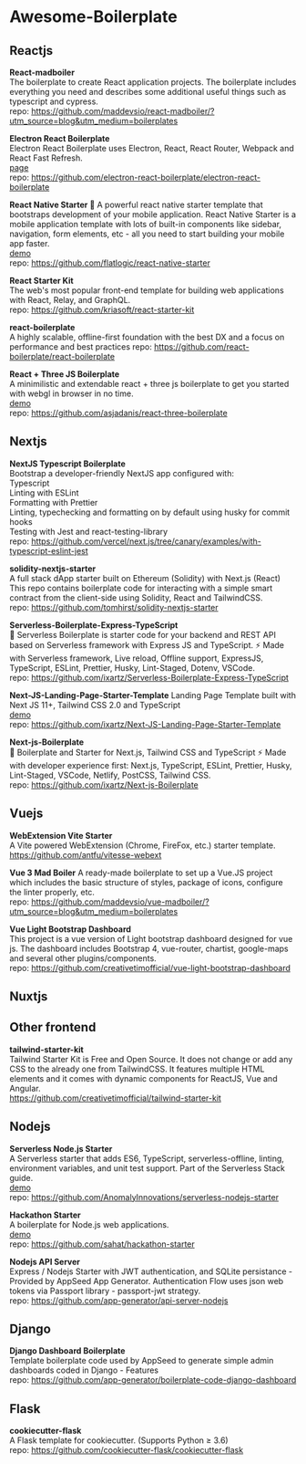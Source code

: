 # Awesome-Boilerplate

## Reactjs

**React-madboiler**   
The boilerplate to create React application projects. The boilerplate includes everything you need and describes some additional useful things such as typescript and cypress.    
repo: https://github.com/maddevsio/react-madboiler/?utm_source=blog&utm_medium=boilerplates


**Electron React Boilerplate**  
Electron React Boilerplate uses Electron, React, React Router, Webpack and React Fast Refresh.    
[page](https://electron-react-boilerplate.js.org/)    
repo: https://github.com/electron-react-boilerplate/electron-react-boilerplate


**React Native Starter 🚀** 
A powerful react native starter template that bootstraps development of your mobile application. React Native Starter is a mobile application template with lots of built-in components like sidebar, navigation, form elements, etc - all you need to start building your mobile app faster.    
[demo](https://play.google.com/store/apps/details?id=com.reactnativestarter.upd)   
repo: https://github.com/flatlogic/react-native-starter  
  

**React Starter Kit**  
The web's most popular front-end template for building web applications with React, Relay, and GraphQL.  
repo: https://github.com/kriasoft/react-starter-kit  

**react-boilerplate**   
A highly scalable, offline-first foundation with the best DX and a focus on performance and best practices 
repo: https://github.com/react-boilerplate/react-boilerplate  

**React + Three JS Boilerplate**    
A minimilistic and extendable react + three js boilerplate to get you started with webgl in browser in no time.  
[demo](https://react-three-boilerplate.herokuapp.com/)  
repo: https://github.com/asjadanis/react-three-boilerplate  

## Nextjs
**NextJS Typescript Boilerplate**   
Bootstrap a developer-friendly NextJS app configured with:  
Typescript  
Linting with ESLint   
Formatting with Prettier  
Linting, typechecking and formatting on by default using husky for commit hooks   
Testing with Jest and react-testing-library   
repo: https://github.com/vercel/next.js/tree/canary/examples/with-typescript-eslint-jest     

**solidity-nextjs-starter**   
A full stack dApp starter built on Ethereum (Solidity) with Next.js (React)
This repo contains boilerplate code for interacting with a simple smart contract from the client-side using Solidity, React and TailwindCSS.   
repo: https://github.com/tomhirst/solidity-nextjs-starter     

**Serverless-Boilerplate-Express-TypeScript**   
🚀 Serverless Boilerplate is starter code for your backend and REST API based on Serverless framework with Express JS and TypeScript. ⚡️ Made with Serverless framework, Live reload, Offline support, ExpressJS, TypeScript, ESLint, Prettier, Husky, Lint-Staged, Dotenv, VSCode.     
repo: https://github.com/ixartz/Serverless-Boilerplate-Express-TypeScript 

**Next-JS-Landing-Page-Starter-Template** 
Landing Page Template built with Next JS 11+, Tailwind CSS 2.0 and TypeScript    
[demo](https://creativedesignsguru.com/demo/nextjs-landing-page/)  
repo: https://github.com/ixartz/Next-JS-Landing-Page-Starter-Template   

**Next-js-Boilerplate**   
🚀 Boilerplate and Starter for Next.js, Tailwind CSS and TypeScript ⚡️ Made with developer experience first: Next.js, TypeScript, ESLint, Prettier, Husky, Lint-Staged, VSCode, Netlify, PostCSS, Tailwind CSS.  
repo: https://github.com/ixartz/Next-js-Boilerplate  

## Vuejs
**WebExtension Vite Starter**   
A Vite powered WebExtension (Chrome, FireFox, etc.) starter template.   
https://github.com/antfu/vitesse-webext    
   
**Vue 3 Mad Boiler** 
A ready-made boilerplate to set up a Vue.JS project which includes the basic structure of styles, package of icons, configure the linter properly, etc.   
repo: https://github.com/maddevsio/vue-madboiler/?utm_source=blog&utm_medium=boilerplates


**Vue Light Bootstrap Dashboard**   
This project is a vue version of Light bootstrap dashboard designed for vue js. The dashboard includes Bootstrap 4, vue-router, chartist, google-maps and several other plugins/components.   
repo: https://github.com/creativetimofficial/vue-light-bootstrap-dashboard  

## Nuxtjs

## Other frontend

**tailwind-starter-kit**   
Tailwind Starter Kit is Free and Open Source. It does not change or add any CSS to the already one from TailwindCSS. It features multiple HTML elements and it comes with dynamic components for ReactJS, Vue and Angular.    
https://github.com/creativetimofficial/tailwind-starter-kit      

## Nodejs
**Serverless Node.js Starter**      
A Serverless starter that adds ES6, TypeScript, serverless-offline, linting, environment variables, and unit test support. Part of the Serverless Stack guide.   
[demo](https://z6pv80ao4l.execute-api.us-east-1.amazonaws.com/dev/hello)   
repo: https://github.com/AnomalyInnovations/serverless-nodejs-starter

**Hackathon Starter**   
A boilerplate for Node.js web applications.  
[demo](https://hackathon-starter.walcony.com/)   
repo: https://github.com/sahat/hackathon-starter

**Nodejs API Server**     
Express / Nodejs Starter with JWT authentication, and SQLite persistance - Provided by AppSeed App Generator. Authentication Flow uses json web tokens via Passport library - passport-jwt strategy.    
repo: https://github.com/app-generator/api-server-nodejs

## Django
**Django Dashboard Boilerplate**    
Template boilerplate code used by AppSeed to generate simple admin dashboards coded in Django - Features  
repo: https://github.com/app-generator/boilerplate-code-django-dashboard

## Flask
**cookiecutter-flask**  
A Flask template for cookiecutter. (Supports Python ≥ 3.6)  
repo: https://github.com/cookiecutter-flask/cookiecutter-flask
